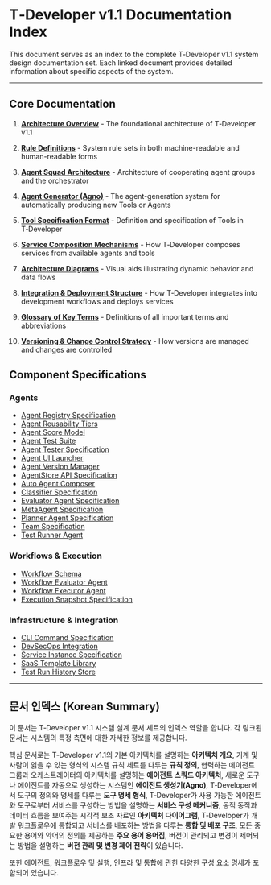 # T‑Developer v1.1 Documentation Index

This document serves as an index to the complete T‑Developer v1.1 system design documentation set. Each linked document provides detailed information about specific aspects of the system.

---

## Core Documentation

1. [**Architecture Overview**](T-developer-architecture-v1.md) - The foundational architecture of T‑Developer v1.1

2. [**Rule Definitions**](Rule_Definitions.md) - System rule sets in both machine-readable and human-readable forms

3. [**Agent Squad Architecture**](Agent_Squad_Architecture.md) - Architecture of cooperating agent groups and the orchestrator

4. [**Agent Generator (Agno)**](Agno_Agent_Generator.md) - The agent-generation system for automatically producing new Tools or Agents

5. [**Tool Specification Format**](Tool_Specification.md) - Definition and specification of Tools in T‑Developer

6. [**Service Composition Mechanisms**](Service_Composition.md) - How T‑Developer composes services from available agents and tools

7. [**Architecture Diagrams**](Architecture_Diagrams.md) - Visual aids illustrating dynamic behavior and data flows

8. [**Integration & Deployment Structure**](Integration_and_Deployment.md) - How T‑Developer integrates into development workflows and deploys services

9. [**Glossary of Key Terms**](Glossary.md) - Definitions of all important terms and abbreviations

10. [**Versioning & Change Control Strategy**](Versioning_and_Change_Control.md) - How versions are managed and changes are controlled

## Component Specifications

### Agents

- [Agent Registry Specification](T-developer-agent-registry-spec.md)
- [Agent Reusability Tiers](T-developer-agent-reusability-tiers.md)
- [Agent Score Model](T-developer-agent-score-model.md)
- [Agent Test Suite](T-developer-agent-test-suite.md)
- [Agent Tester Specification](T-developer-agent-tester-spec.md)
- [Agent UI Launcher](T-developer-agent-ui-launcher.md)
- [Agent Version Manager](T-developer-agent-version-manager.md)
- [AgentStore API Specification](T-developer-agentstore-api-spec.md)
- [Auto Agent Composer](T-developer-auto-agent-composer.md)
- [Classifier Specification](T-developer-classifier-spec.md)
- [Evaluator Agent Specification](T-developer-evaluator-agent-spec.md)
- [MetaAgent Specification](T-developer-metaagent-spec.md)
- [Planner Agent Specification](T-developer-planner-agent-spec.md)
- [Team Specification](T-developer-team-spec.md)
- [Test Runner Agent](T-developer-test-runner-agent.md)

### Workflows & Execution

- [Workflow Schema](T-developer-workflow-schema.md)
- [Workflow Evaluator Agent](T-developer-workflow-evaluator-agent.md)
- [Workflow Executor Agent](T-developer-workflow-executor-agent.md)
- [Execution Snapshot Specification](T-developer-execution-snapshot-spec.md)

### Infrastructure & Integration

- [CLI Command Specification](T-developer-cli-command-spec.md)
- [DevSecOps Integration](T-developer-devsecops-integration.md)
- [Service Instance Specification](T-developer-service-instance-spec.md)
- [SaaS Template Library](T-developer-saas-template-library.md)
- [Test Run History Store](T-developer-test-run-history-store.md)

---

## 문서 인덱스 (Korean Summary)

이 문서는 T‑Developer v1.1 시스템 설계 문서 세트의 인덱스 역할을 합니다. 각 링크된 문서는 시스템의 특정 측면에 대한 자세한 정보를 제공합니다.

핵심 문서로는 T‑Developer v1.1의 기본 아키텍처를 설명하는 **아키텍처 개요**, 기계 및 사람이 읽을 수 있는 형식의 시스템 규칙 세트를 다루는 **규칙 정의**, 협력하는 에이전트 그룹과 오케스트레이터의 아키텍처를 설명하는 **에이전트 스쿼드 아키텍처**, 새로운 도구나 에이전트를 자동으로 생성하는 시스템인 **에이전트 생성기(Agno)**, T‑Developer에서 도구의 정의와 명세를 다루는 **도구 명세 형식**, T‑Developer가 사용 가능한 에이전트와 도구로부터 서비스를 구성하는 방법을 설명하는 **서비스 구성 메커니즘**, 동적 동작과 데이터 흐름을 보여주는 시각적 보조 자료인 **아키텍처 다이어그램**, T‑Developer가 개발 워크플로우에 통합되고 서비스를 배포하는 방법을 다루는 **통합 및 배포 구조**, 모든 중요한 용어와 약어의 정의를 제공하는 **주요 용어 용어집**, 버전이 관리되고 변경이 제어되는 방법을 설명하는 **버전 관리 및 변경 제어 전략**이 있습니다.

또한 에이전트, 워크플로우 및 실행, 인프라 및 통합에 관한 다양한 구성 요소 명세가 포함되어 있습니다.